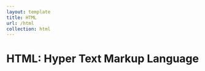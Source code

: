 ```yaml
---
layout: template
title: HTML
url: /html
collection: html
---
```


# HTML: Hyper Text Markup Language